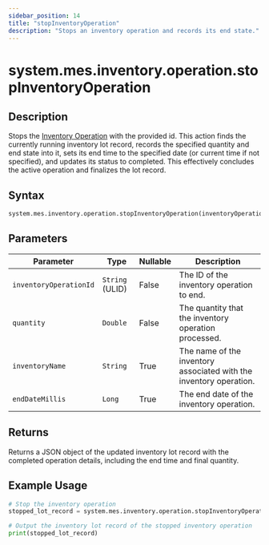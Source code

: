 ```yaml
---
sidebar_position: 14
title: "stopInventoryOperation"
description: "Stops an inventory operation and records its end state."
---
```


# system.mes.inventory.operation.stopInventoryOperation

## Description

Stops the [Inventory Operation](../../data-model/inventory-model/inventory-operation) with the provided id. This action finds the currently running inventory lot record, records the specified quantity and end state into it, sets its end time to the specified date (or current time if not specified), and updates its status to completed. This effectively concludes the active operation and finalizes the lot record.

## Syntax

```python
system.mes.inventory.operation.stopInventoryOperation(inventoryOperationId, quantity, inventoryName, endDate)
```

## Parameters

| Parameter              | Type            | Nullable | Description                                                        |
|------------------------|-----------------|----------|--------------------------------------------------------------------|
| `inventoryOperationId` | `String` (ULID) | False    | The ID of the inventory operation to end.                          |
| `quantity`             | `Double`        | False    | The quantity that the inventory operation processed.               |
| `inventoryName`        | `String`        | True     | The name of the inventory associated with the inventory operation. |
| `endDateMillis`        | `Long`          | True     | The end date of the inventory operation.                           |

## Returns

Returns a JSON object of the updated inventory lot record with the completed operation details, including the end time and final quantity.

## Example Usage

```python
# Stop the inventory operation
stopped_lot_record = system.mes.inventory.operation.stopInventoryOperation('01JPAND53P-BZ61RZHZ-V7C6EEHG', 100, None, None)

# Output the inventory lot record of the stopped inventory operation
print(stopped_lot_record)
```
